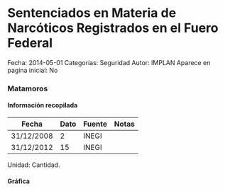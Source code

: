 Sentenciados en Materia de Narcóticos Registrados en el Fuero Federal
=====

Fecha: 2014-05-01
Categorías: Seguridad
Autor: IMPLAN
Aparece en pagina inicial: No

### Matamoros

<!-- break -->

#### Información recopilada

<table class="table table-hover table-bordered matriz">
  <thead>
    <tr><th>Fecha</th><th>Dato</th><th>Fuente</th><th>Notas</th></tr>
  </thead>
  <tbody>
    <tr><td class="centrado">31/12/2008</td><td class="derecha">2</td><td>INEGI</td><td></td></tr>
    <tr><td class="centrado">31/12/2012</td><td class="derecha">15</td><td>INEGI</td><td></td></tr>
  </tbody>
</table>

Unidad: Cantidad.

#### Gráfica

<div id="Morrisijygnqga" class="grafica"></div>
  <!-- JAVASCRIPT DE LA GRAFICA EN Morrisijygnqga -->
  <script>
  new Morris.Line({
    element: 'Morrisijygnqga',
    data: [
      { fecha: '2008-12-31', dato: 2 },
      { fecha: '2012-12-31', dato: 15 }
    ],
    xkey: 'fecha',
    ykeys: ['dato'],
    labels: ['Dato'],
    lineColors: ['#FF5B02'],
    xLabelFormat: function(d) {
      return d.getDate()+'/'+(d.getMonth()+1)+'/'+d.getFullYear();
    },
    dateFormat: function (ts) {
      var d = new Date(ts);
      return d.getDate() + '/' + (d.getMonth() + 1) + '/' + d.getFullYear();
    }
  });
  </script>
